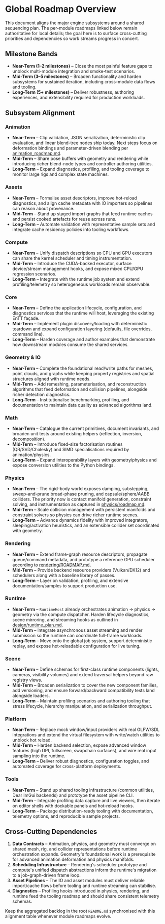 # Global Roadmap Overview

This document aligns the major engine subsystems around a shared sequencing plan. The
per-module roadmaps linked below remain authoritative for local details; the goal here
is to surface cross-cutting priorities and dependencies so work streams progress in
concert.

## Milestone Bands

- **Near-Term (1–2 milestones)** – Close the most painful feature gaps to unblock
  multi-module integration and smoke-test scenarios.
- **Mid-Term (3–5 milestones)** – Broaden functionality and harden subsystems for
  sustained iteration, including cross-module data flows and tooling.
- **Long-Term (5+ milestones)** – Deliver robustness, authoring experiences, and
  extensibility required for production workloads.

## Subsystem Alignment

### Animation

- **Near-Term** – Clip validation, JSON serialization, deterministic clip evaluation, and
  linear blend-tree nodes ship today. Next steps focus on deformation bindings and
  parameter-driven blending per [animation_roadmap.md](animation_roadmap.md).
- **Mid-Term** – Share pose buffers with geometry and rendering while introducing richer
  blend-node types and controller authoring utilities.
- **Long-Term** – Expand diagnostics, profiling, and tooling coverage to monitor large rigs
  and complex state machines.

### Assets

- **Near-Term** – Formalise asset descriptors, improve hot-reload diagnostics, and align
  cache metadata with IO importers so pipelines can reason about provenance.
- **Mid-Term** – Stand up staged import graphs that feed runtime caches and persist cooked
  artefacts for reuse across runs.
- **Long-Term** – Automate validation with representative sample sets and integrate cache
  residency policies into tooling workflows.

### Compute

- **Near-Term** – Unify dispatch descriptions so CPU and GPU executors can share the kernel
  scheduler and timing instrumentation.
- **Mid-Term** – Introduce the CUDA-backed executor, surface device/stream management hooks,
  and expose mixed CPU/GPU regression scenarios.
- **Long-Term** – Integrate with the runtime job system and extend profiling/telemetry so
  heterogeneous workloads remain observable.

### Core

- **Near-Term** – Define the application lifecycle, configuration, and diagnostics services
  that the runtime will host, leveraging the existing EnTT façade.
- **Mid-Term** – Implement plugin discovery/loading with deterministic teardown and expand
  configuration layering (defaults, file overrides, command line).
- **Long-Term** – Harden coverage and author examples that demonstrate how downstream modules
  consume the shared services.

### Geometry & IO

- **Near-Term** – Complete the foundational read/write paths for meshes, point clouds, and
  graphs while keeping property registries and spatial structures aligned with runtime
  needs.
- **Mid-Term** – Add remeshing, parameterisation, and reconstruction algorithms that feed
  deformation and collision pipelines, alongside richer detection diagnostics.
- **Long-Term** – Institutionalise benchmarking, profiling, and documentation to maintain
  data quality as advanced algorithms land.

### Math

- **Near-Term** – Catalogue the current primitives, document invariants, and broaden unit
  tests around existing helpers (reflection, inversion, decomposition).
- **Mid-Term** – Introduce fixed-size factorisation routines (QR/SVD/Cholesky) and SIMD
  specialisations required by animation/physics.
- **Long-Term** – Expand interoperability layers with geometry/physics and expose conversion
  utilities to the Python bindings.

### Physics

- **Near-Term** – The rigid-body world exposes damping, substepping, sweep-and-prune
  broad-phase pruning, and capsule/sphere/AABB colliders. The priority now is contact
  manifold generation, constraint solving, and instrumentation as captured in
  [physics/roadmap.md](physics/roadmap.md).
- **Mid-Term** – Scale collision management with persistent manifolds and constraint
  solvers so physics can drive richer runtime scenes.
- **Long-Term** – Advance dynamics fidelity with improved integrators, sleeping/activation
  heuristics, and an extensible collider set coordinated with geometry.

### Rendering

- **Near-Term** – Extend frame-graph resource descriptors, propagate queue/command metadata,
  and prototype a reference GPU scheduler according to
  [rendering/ROADMAP.md](rendering/ROADMAP.md).
- **Mid-Term** – Provide backend resource providers (Vulkan/DX12) and schedulers along with a
  baseline library of passes.
- **Long-Term** – Layer on validation, profiling, and extensive documentation/samples to
  support production use.

### Runtime

- **Near-Term** – `RuntimeHost` already orchestrates animation → physics → geometry via the
  compute dispatcher. Harden lifecycle diagnostics, scene mirroring, and streaming hooks as
  outlined in [design/runtime_plan.md](design/runtime_plan.md).
- **Mid-Term** – Integrate asynchronous asset streaming and render submission so the runtime
  can coordinate full-frame workloads.
- **Long-Term** – Move onto the global job system, support deterministic replay, and expose
  hot-reloadable configuration for live tuning.

### Scene

- **Near-Term** – Define schemas for first-class runtime components (lights, cameras,
  visibility volumes) and extend traversal helpers beyond raw registry views.
- **Mid-Term** – Broaden serialization to cover the new component families, add versioning,
  and ensure forward/backward compatibility tests land alongside loaders.
- **Long-Term** – Maintain profiling scenarios and authoring tooling that stress lifecycle,
  hierarchy manipulation, and serialization throughput.

### Platform

- **Near-Term** – Replace mock window/input providers with real GLFW/SDL integrations and
  extend the virtual filesystem with write/watch utilities to unblock hot reload.
- **Mid-Term** – Harden backend selection, expose advanced window features (high DPI,
  fullscreen, swapchain surfaces), and wire real input sampling into the runtime.
- **Long-Term** – Deliver robust diagnostics, configuration toggles, and automated coverage
  for cross-platform deployments.

### Tools

- **Near-Term** – Stand up shared tooling infrastructure (common utilities, Dear ImGui
  backends) and prototype the asset pipeline CLI.
- **Mid-Term** – Integrate profiling data capture and live viewers, then iterate on editor
  shells with dockable panels and hot-reload hooks.
- **Long-Term** – Package distribution-ready tooling with documentation, telemetry options,
  and reproducible sample projects.

## Cross-Cutting Dependencies

1. **Data Contracts** – Animation, physics, and geometry must converge on shared mesh,
   rig, and collider representations before runtime orchestration expands. Geometry's
   foundational work is a prerequisite for advanced animation deformation and physics
   manifolds.
2. **Scheduling Infrastructure** – Rendering's scheduler prototype and compute's unified
   dispatch abstractions inform the runtime's migration to a job-graph-driven frame loop.
3. **Asset Pipelines** – The IO and asset modules must deliver reliable import/cache flows
   before tooling and runtime streaming can stabilise.
4. **Diagnostics** – Profiling hooks introduced in physics, rendering, and runtime feed the
   tooling roadmap and should share consistent telemetry schemas.

Keep the aggregated backlog in the root `README.md` synchronised with this alignment table
whenever module roadmaps evolve.
